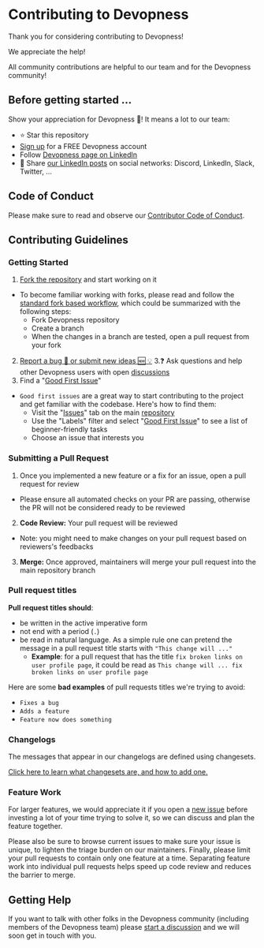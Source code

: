 # Contributing to Devopness

Thank you for considering contributing to Devopness!

We appreciate the help!

All community contributions are helpful to our team and for the Devopness community!

## Before getting started ...

Show your appreciation for Devopness 💜! It means a lot to our team:

- ⭐ Star this repository
- [Sign up](https://app.devopness.com/signup/) for a FREE Devopness account
- Follow [Devopness page on LinkedIn](https://www.linkedin.com/company/devopness/)
- 📣 Share [our LinkedIn posts](https://www.linkedin.com/company/devopness/posts/) on social networks: Discord, LinkedIn, Slack, Twitter, ...

## Code of Conduct

Please make sure to read and observe our [Contributor Code of Conduct](./CODE_OF_CONDUCT.md).

## Contributing Guidelines

### Getting Started

1. [Fork the repository](https://github.com/devopness/devopness/fork) and start working on it

- To become familiar working with forks, please read and follow the [standard fork based workflow](https://gist.github.com/Chaser324/ce0505fbed06b947d962), which could be summarized with the following steps:
  - Fork Devopness repository
  - Create a branch
  - When the changes in a branch are tested, open a pull request from your fork

2. [Report a bug 🐛 or submit new ideas 🆕 💡](https://github.com/devopness/devopness/issues/new/choose)
   3.❓ Ask questions and help other Devopness users with open [discussions](https://github.com/devopness/devopness/discussions)
3. Find a "[Good First Issue](https://github.com/devopness/devopness/labels/"good%20first%20issue")"

- `Good first issues` are a great way to start contributing to the project and get familiar with the codebase. Here's how to find them:
  - Visit the "[Issues](https://github.com/devopness/devopness/issues)" tab on the main [repository](https://github.com/devopness/devopness)
  - Use the "Labels" filter and select "[Good First Issue](https://github.com/devopness/devopness/labels/"good%20first%20issue")" to see a list of beginner-friendly tasks
  - Choose an issue that interests you

### Submitting a Pull Request

1. Once you implemented a new feature or a fix for an issue, open a pull request for review

- Please ensure all automated checks on your PR are passing, otherwise the PR will not be considered ready to be reviewed

2. **Code Review:** Your pull request will be reviewed

- Note: you might need to make changes on your pull request based on reviewers's feedbacks

3. **Merge:** Once approved, maintainers will merge your pull request into the main repository branch

### Pull request titles

**Pull request titles should**:

- be written in the active imperative form
- not end with a period (`.`)
- be read in natural language. As a simple rule one can pretend the message in a pull request title starts with `"This change will ..."`
  - **Example**: for a pull request that has the title `fix broken links on user profile page`, it could be read as `This change will ... fix broken links on user profile page`

Here are some **bad examples** of pull requests titles we're trying to avoid:

- `Fixes a bug`
- `Adds a feature`
- `Feature now does something`

### Changelogs

The messages that appear in our changelogs are defined using changesets.

[Click here to learn what changesets are, and how to add one.](https://github.com/changesets/changesets/blob/main/docs/adding-a-changeset.md)

### Feature Work

For larger features, we would appreciate it if you open a [new issue](https://github.com/devopness/devopness/issues/new/choose) before investing a lot of your time trying to solve it, so we can discuss and plan the feature together.

Please also be sure to browse current issues to make sure your issue is unique, to lighten the triage burden on our maintainers.
Finally, please limit your pull requests to contain only one feature at a time. Separating feature work into individual pull requests helps speed up code review and reduces the barrier to merge.

## Getting Help

If you want to talk with other folks in the Devopness community (including members of the Devopness team) please [start a discussion](https://github.com/devopness/devopness/discussions) and we will soon get in touch with you.
